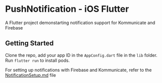 # PushNotification - iOS Flutter

A Flutter project demonstarting notification support for Kommunicate and Firebase

## Getting Started

Clone the repo, add your app ID in the ```AppConfig.dart``` file in the ```lib``` folder.
Run ```flutter run``` to install pods.

For setting up notifications with Firebase and Kommunicate, refer to the [NotificationSetup.md](https://github.com/Kommunicate-io/Kommunicate-Firebase-Flutter-sample/blob/master/NotificationSetup.md) file 
